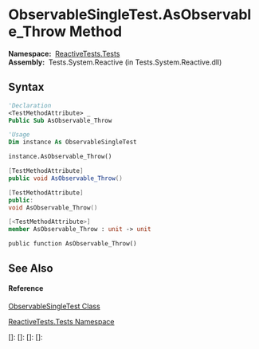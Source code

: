 # ObservableSingleTest.AsObservable\_Throw Method

**Namespace:**  [ReactiveTests.Tests](ReactiveTests.Tests\ReactiveTests.Tests.md)  
**Assembly:**  Tests.System.Reactive (in Tests.System.Reactive.dll)

## Syntax

```vb
'Declaration
<TestMethodAttribute> _
Public Sub AsObservable_Throw
```

```vb
'Usage
Dim instance As ObservableSingleTest

instance.AsObservable_Throw()
```

```csharp
[TestMethodAttribute]
public void AsObservable_Throw()
```

```c++
[TestMethodAttribute]
public:
void AsObservable_Throw()
```

```fsharp
[<TestMethodAttribute>]
member AsObservable_Throw : unit -> unit 
```

```jscript
public function AsObservable_Throw()
```

## See Also

#### Reference

[ObservableSingleTest Class](ObservableSingleTest\ObservableSingleTest.md)

[ReactiveTests.Tests Namespace](ReactiveTests.Tests\ReactiveTests.Tests.md)

[]: 
[]: 
[]: 
[]: 